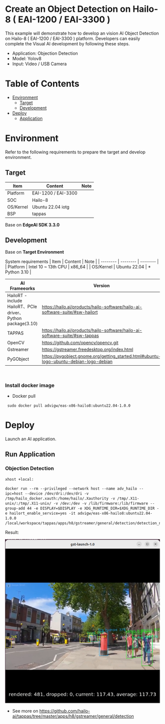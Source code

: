 # Create an Object Detection on Hailo-8 ( EAI-1200 / EAI-3300 )
This example will demonstrate how to develop an vision AI Object Detection on Hailo-8 ( EAI-1200 / EAI-3300 ) platform.
Developers can easily complete the Visual AI development by following these steps.

* Application: Objection Detection
* Model: Yolov8
* Input: Video / USB Camera
  
# Table of Contents
- [Environment](#Environment)
  - [Target](#Target)
  - [Development](#Development) 
- [Deploy](#Deploy)
  - [Application](#Application)

<a name="Environment"/>

# Environment
Refer to the following requirements to prepare the target and develop environment.

<a name="Target"/>

## Target
| Item | Content | Note |
| -------- | -------- | -------- |
| Platform |   EAI-1200 / EAI-3300  |      |
| SOC  |   Hailo-8 |  |
| OS/Kernel |  Ubuntu 22.04 iotg |  |
| BSP | tappas | |

Base on **EdgeAI SDK 3.3.0**

<a name="Development"/>

## Development

Base on **Target Environment**

System requirements
| Item | Content | Note |
| -------- | -------- | -------- |
| Platform | Intel 10 ~ 13th CPU   |  x86_64    |
| OS/Kernel | Ubuntu 22.04 | * Python 3.10 |

| AI Frameeorks | Version | Description |
| -------- | -------- | -------- |
| HailoRT - include HailoRT、PCIe driver、Python package(3.10) | https://hailo.ai/products/hailo-software/hailo-ai-software-suite/#sw-hailort    | 4.20.0 |
| TAPPAS  | https://hailo.ai/products/hailo-software/hailo-ai-software-suite/#sw-tappas   | 3.31.0 |
| OpenCV  | https://github.com/opencv/opencv.git  | 4.5.4 |
| Gstreamer  | https://gstreamer.freedesktop.org/index.html   | 1.20.3 |
| PyGObject  | https://pygobject.gnome.org/getting_started.html#ubuntu-logo-ubuntu-debian-logo-debian   | 3.42.0 |

<br/>

### Install docker image
- Docker pull
```
 sudo docker pull advigw/eas-x86-hailo8:ubuntu22.04-1.0.0
```


<a name="Deploy"/>

# Deploy
Launch an AI application.

<a name="Application"/>

## Run Application
### Objection Detection

```
xhost +local:
```
```
docker run --rm --privileged --network host --name adv_hailo --ipc=host --device /dev/dri:/dev/dri -v /tmp/hailo_docker.xauth:/home/hailo/.Xauthority -v /tmp/.X11-unix/:/tmp/.X11-unix/ -v /dev:/dev -v /lib/firmware:/lib/firmware --group-add 44 -e DISPLAY=$DISPLAY -e XDG_RUNTIME_DIR=$XDG_RUNTIME_DIR -e hailort_enable_service=yes -it advigw/eas-x86-hailo8:ubuntu22.04-1.0.0 /local/workspace/tappas/apps/h8/gstreamer/general/detection/detection_new.sh
```


Result:

![EAS_Startkit_object-detection](assets/hailo_object_detection_video.png)

- See more on
https://github.com/hailo-ai/tappas/tree/master/apps/h8/gstreamer/general/detection
